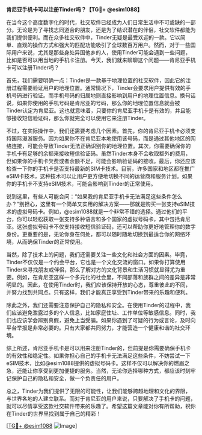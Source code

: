 **肯尼亚手机卡可以注册Tinder吗？【TG💪+ @esim1088】**

在当今这个高度数字化的时代，社交软件已经成为人们日常生活中不可或缺的一部分。无论是为了寻找志同道合的朋友，还是为了结识潜在的伴侣，社交软件都能为我们提供便利。而在众多社交软件中，Tinder无疑是最受欢迎的一款。它以简单、直观的操作方式和强大的匹配功能吸引了全球数百万用户。然而，对于一些国际用户来说，尤其是那些身处异国他乡的人，使用Tinder可能会遇到一些问题，比如是否可以用当地的手机卡注册。今天，我们就来聊聊这个问题——肯尼亚手机卡可以注册Tinder吗？

首先，我们需要明确一点：Tinder是一款基于地理位置的社交软件，因此它的注册过程需要验证用户的地理位置。通常情况下，Tinder会要求用户提供有效的手机号码进行验证。而手机号码的归属地则直接影响到用户的地理位置信息。换句话说，如果你使用的手机号码是肯尼亚的号码，那么你的地理位置信息就会被Tinder认定为肯尼亚。这也就意味着，只要你的肯尼亚手机卡是有效的，并且能够接收短信验证码，那么你就完全可以使用它来注册Tinder。

不过，在实际操作中，我们还需要考虑几个因素。首先，你的肯尼亚手机卡必须支持国际漫游服务。因为如果你不在肯尼亚本地使用该号码，而是通过其他地区的网络连接，可能会导致Tinder无法正确识别你的地理位置。其次，你需要确保你的手机卡有足够的余额来接收短信验证码。虽然Tinder本身不会收取额外的费用，但如果你的手机卡欠费或者余额不足，可能会影响验证码的接收。最后，你还应该检查一下你的手机卡是否支持最新的SIM卡技术。目前，许多国家和地区都在推广eSIM卡技术，这种技术可以让用户更方便地切换不同的运营商和服务计划。如果你的手机卡不支持eSIM技术，可能会影响到Tinder的正常使用。

说到这里，有些人可能会问：“如果我的肯尼亚手机卡无法满足这些条件怎么办？”别担心，这里有一个简单又实用的解决方案——那就是购买一张支持eSIM技术的虚拟号码卡。例如，@esim1088就是一个非常不错的选择。通过他们的平台，你可以轻松获取一张支持多种语言和多个国家的虚拟号码卡，其中包括肯尼亚。这张虚拟号码卡不仅支持接收短信验证码，还可以帮助你更好地管理你的数字身份。更重要的是，无论你身在何处，都可以随时随地切换到最适合你的网络环境，从而确保Tinder的正常使用。

当然，除了技术上的问题，我们还需要关注一些文化和社会方面的因素。毕竟，Tinder不仅仅是一个约会平台，它也是一个文化交流的窗口。如果你打算使用Tinder来寻找朋友或伴侣，那么了解对方的文化背景和生活习惯就显得尤为重要。例如，在肯尼亚这样一个多元化的社会里，不同部落和族群之间的差异是非常明显的。因此，在使用Tinder时，我们应该保持开放的心态，尊重彼此的不同，并努力找到共同点。只有这样，我们才能真正享受到Tinder带来的乐趣和便利。

除此之外，我们还需要注意保护自己的隐私和安全。在使用Tinder的过程中，我们应该避免泄露过多的个人信息，比如家庭住址、工作单位等敏感信息。同时，我们也应该学会辨别真假，避免上当受骗。如果你遇到了可疑的行为或言论，及时向平台举报是非常必要的。只有大家都共同努力，才能营造一个健康和谐的社交环境。

综上所述，肯尼亚手机卡是可以用来注册Tinder的，但前提是你需要确保手机卡的有效性和稳定性。如果你担心自己的手机卡无法满足这些条件，不妨尝试一下eSIM技术，比如@esim1088提供的虚拟号码卡。这样不仅可以解决你的燃眉之急，还能让你享受到更加便捷的服务。当然，无论你选择哪种方式，都应该时刻牢记保护自己的隐私和安全，做一个负责任的用户。

总之，Tinder为我们提供了无限的可能性，让我们能够跨越地理和文化的界限，与世界各地的人建立联系。而对于肯尼亚的用户来说，只要解决了手机卡的问题，就可以尽情享受这款社交软件带来的乐趣了。希望这篇文章能对你有所帮助，祝你在Tinder的世界里找到属于自己的精彩！

[[TG💪+ @esim1088](https://t.me/s/esim1088) ![Image](https://i.postimg.cc/4NQfJmqS/Snipaste-2025-05-13-00-14-12.png)]